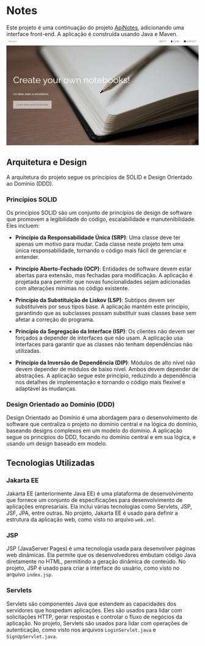 # Notes

Este projeto é uma continuação do projeto [ApiNotes](https://github.com/gfLobo/ApiNotes), adicionando uma interface front-end. A aplicação é construída usando Java e Maven.
![HomePage.png](docs/images/HomePage.png)
## Arquitetura e Design

A arquitetura do projeto segue os princípios de SOLID e Design Orientado ao Domínio (DDD).

### Princípios SOLID

Os princípios SOLID são um conjunto de princípios de design de software que promovem a legibilidade do código, escalabilidade e manutenibilidade. Eles incluem:

- **Princípio da Responsabilidade Única (SRP)**: Uma classe deve ter apenas um motivo para mudar. Cada classe neste projeto tem uma única responsabilidade, tornando o código mais fácil de gerenciar e entender.

- **Princípio Aberto-Fechado (OCP)**: Entidades de software devem estar abertas para extensão, mas fechadas para modificação. A aplicação é projetada para permitir que novas funcionalidades sejam adicionadas com alterações mínimas no código existente.

- **Princípio da Substituição de Liskov (LSP)**: Subtipos devem ser substituíveis por seus tipos base. A aplicação mantém este princípio, garantindo que as subclasses possam substituir suas classes base sem afetar a correção do programa.

- **Princípio da Segregação da Interface (ISP)**: Os clientes não devem ser forçados a depender de interfaces que não usam. A aplicação usa interfaces para garantir que as classes não tenham dependências não utilizadas.

- **Princípio da Inversão de Dependência (DIP)**: Módulos de alto nível não devem depender de módulos de baixo nível. Ambos devem depender de abstrações. A aplicação segue este princípio, reduzindo a dependência nos detalhes de implementação e tornando o código mais flexível e adaptável às mudanças.

### Design Orientado ao Domínio (DDD)

Design Orientado ao Domínio é uma abordagem para o desenvolvimento de software que centraliza o projeto no domínio central e na lógica do domínio, baseando designs complexos em um modelo do domínio. A aplicação segue os princípios do DDD, focando no domínio central e em sua lógica, e usando um design baseado em modelo.

## Tecnologias Utilizadas

### Jakarta EE

Jakarta EE (anteriormente Java EE) é uma plataforma de desenvolvimento que fornece um conjunto de especificações para desenvolvimento de aplicações empresariais. Ela inclui várias tecnologias como Servlets, JSP, JSF, JPA, entre outras. No projeto, Jakarta EE é usado para definir a estrutura da aplicação web, como visto no arquivo `web.xml`.

### JSP

JSP (JavaServer Pages) é uma tecnologia usada para desenvolver páginas web dinâmicas. Ela permite que os desenvolvedores embutam código Java diretamente no HTML, permitindo a geração dinâmica de conteúdo. No projeto, JSP é usado para criar a interface do usuário, como visto no arquivo `index.jsp`.

### Servlets

Servlets são componentes Java que estendem as capacidades dos servidores que hospedam aplicações. Eles são usados para lidar com solicitações HTTP, gerar respostas e controlar o fluxo de negócios da aplicação. No projeto, Servlets são usados para lidar com operações de autenticação, como visto nos arquivos `LoginServlet.java` e `SignUpServlet.java`.